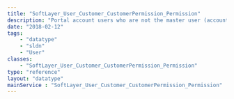 ```yaml
---
title: "SoftLayer_User_Customer_CustomerPermission_Permission"
description: "Portal account users who are not the master user (account owner) have permissions to allow them access to portal functionalities. "
date: "2018-02-12"
tags:
    - "datatype"
    - "sldn"
    - "User"
classes:
    - "SoftLayer_User_Customer_CustomerPermission_Permission"
type: "reference"
layout: "datatype"
mainService : "SoftLayer_User_Customer_CustomerPermission_Permission"
---
```

